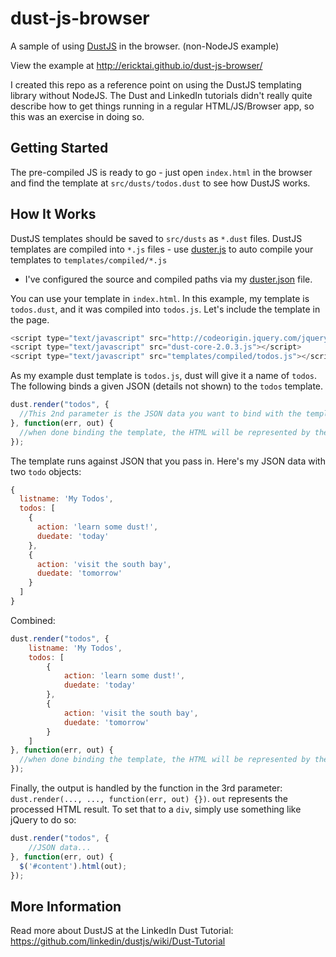 dust-js-browser
===============

A sample of using [DustJS](http://akdubya.github.io/dustjs/) in the browser.  (non-NodeJS example)

View the example at http://ericktai.github.io/dust-js-browser/

I created this repo as a reference point on using the DustJS templating library without NodeJS.  The Dust and LinkedIn tutorials didn't really quite describe how to get things running in a regular HTML/JS/Browser app, so this was an exercise in doing so.

## Getting Started

The pre-compiled JS is ready to go - just open `index.html` in the browser and find the template at `src/dusts/todos.dust` to see how DustJS works.

## How It Works

DustJS templates should be saved to `src/dusts` as `*.dust` files.  DustJS templates are compiled into `*.js` files - use [duster.js](https://github.com/dmix/dusterjs) to auto compile your templates to `templates/compiled/*.js`

* I've configured the source and compiled paths via my [duster.json](https://github.com/ericktai/dust-js-browser/blob/master/duster.json) file.

You can use your template in `index.html`.  In this example, my template is `todos.dust`, and it was compiled into `todos.js`.  Let's include the template in the page.

```js
<script type="text/javascript" src="http://codeorigin.jquery.com/jquery-1.10.2.min.js"></script>
<script type="text/javascript" src="dust-core-2.0.3.js"></script>
<script type="text/javascript" src="templates/compiled/todos.js"></script>
```

As my example dust template is `todos.js`, dust will give it a name of `todos`.  The following binds a given JSON (details not shown) to the `todos` template.

```js
dust.render("todos", {
  //This 2nd parameter is the JSON data you want to bind with the template
}, function(err, out) {
  //when done binding the template, the HTML will be represented by the "out" variable
});
```

The template runs against JSON that you pass in.  Here's my JSON data with two `todo` objects:

```js
{
  listname: 'My Todos',
  todos: [
    {
      action: 'learn some dust!',
      duedate: 'today'
    },
    {
      action: 'visit the south bay',
      duedate: 'tomorrow'
    }
  ]
}
```

Combined:

```js
dust.render("todos", {
	listname: 'My Todos',
	todos: [
		{
			action: 'learn some dust!',
			duedate: 'today'
		},
		{
			action: 'visit the south bay',
			duedate: 'tomorrow'
		}
	]
}, function(err, out) {
  //when done binding the template, the HTML will be represented by the "out" variable
});
```

Finally, the output is handled by the function in the 3rd parameter: `dust.render(..., ..., function(err, out) {})`.  `out` represents the processed HTML result.  To set that to a `div`, simply use something like jQuery to do so:

```js
dust.render("todos", {
	//JSON data...
}, function(err, out) {
  $('#content').html(out);
});
```

## More Information

Read more about DustJS at the LinkedIn Dust Tutorial: https://github.com/linkedin/dustjs/wiki/Dust-Tutorial




